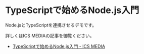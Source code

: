 # TypeScriptで始めるNode.js入門

Node.jsとTypeScriptを連携させるデモです。

詳しくはICS MEDIAの記事を御覧ください。

- [TypeScriptで始めるNode\.js入門 \- ICS MEDIA](https://ics.media/entry/4682/)
